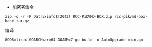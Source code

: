 * 加密密命令

```
zip -q -r -P Datrixinfo$!2023! RCC-PiKVMD-BOX.zip rcc-pikvmd-box-base.tar.gz
```

编译
```
GOOS=linux GOARCH=arm64 GOARM=7 go build -o AutoUpgrade main.go
```
